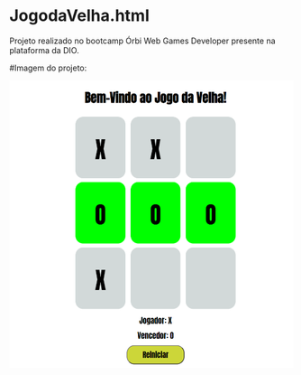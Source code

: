 # JogodaVelha.html
Projeto realizado no bootcamp Órbi Web Games Developer presente na plataforma da DIO.


#Imagem do projeto:

![jogodavelha](jogodavelhaX.png)
